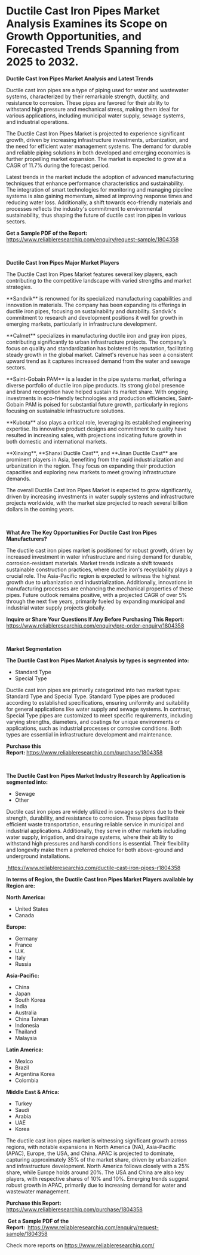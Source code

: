 <p><h1>Ductile Cast Iron Pipes Market Analysis Examines its Scope on Growth Opportunities, and Forecasted Trends Spanning from 2025 to 2032.</h1></p><p><strong>Ductile Cast Iron Pipes Market Analysis and Latest Trends</strong></p>
<p><p>Ductile cast iron pipes are a type of piping used for water and wastewater systems, characterized by their remarkable strength, ductility, and resistance to corrosion. These pipes are favored for their ability to withstand high pressure and mechanical stress, making them ideal for various applications, including municipal water supply, sewage systems, and industrial operations.</p><p>The Ductile Cast Iron Pipes Market is projected to experience significant growth, driven by increasing infrastructure investments, urbanization, and the need for efficient water management systems. The demand for durable and reliable piping solutions in both developed and emerging economies is further propelling market expansion. The market is expected to grow at a CAGR of 11.7% during the forecast period.</p><p>Latest trends in the market include the adoption of advanced manufacturing techniques that enhance performance characteristics and sustainability. The integration of smart technologies for monitoring and managing pipeline systems is also gaining momentum, aimed at improving response times and reducing water loss. Additionally, a shift towards eco-friendly materials and processes reflects the industry's commitment to environmental sustainability, thus shaping the future of ductile cast iron pipes in various sectors.</p></p>
<p><strong>Get a Sample PDF of the Report:&nbsp;</strong> <a href="https://www.reliableresearchiq.com/enquiry/request-sample/1804358?utm_campaign=3100&utm_medium=2&utm_source=Github&utm_content=ia&utm_term=10042025&utm_id=ductile-cast-iron-pipes">https://www.reliableresearchiq.com/enquiry/request-sample/1804358</a></p>
<p>&nbsp;</p>
<p><strong>Ductile Cast Iron Pipes Major Market Players</strong></p>
<p><p>The Ductile Cast Iron Pipes Market features several key players, each contributing to the competitive landscape with varied strengths and market strategies.</p><p>**Sandvik** is renowned for its specialized manufacturing capabilities and innovation in materials. The company has been expanding its offerings in ductile iron pipes, focusing on sustainability and durability. Sandvik's commitment to research and development positions it well for growth in emerging markets, particularly in infrastructure development.</p><p>**Calmet** specializes in manufacturing ductile iron and gray iron pipes, contributing significantly to urban infrastructure projects. The company’s focus on quality and standardization has bolstered its reputation, facilitating steady growth in the global market. Calmet's revenue has seen a consistent upward trend as it captures increased demand from the water and sewage sectors.</p><p>**Saint-Gobain PAM** is a leader in the pipe systems market, offering a diverse portfolio of ductile iron pipe products. Its strong global presence and brand recognition have helped sustain its market share. With ongoing investments in eco-friendly technologies and production efficiencies, Saint-Gobain PAM is poised for substantial future growth, particularly in regions focusing on sustainable infrastructure solutions.</p><p>**Kubota** also plays a critical role, leveraging its established engineering expertise. Its innovative product designs and commitment to quality have resulted in increasing sales, with projections indicating future growth in both domestic and international markets. </p><p>**Xinxing**, **Shanxi Ductile Cast**, and **Jinan Ductile Cast** are prominent players in Asia, benefiting from the rapid industrialization and urbanization in the region. They focus on expanding their production capacities and exploring new markets to meet growing infrastructure demands.</p><p>The overall Ductile Cast Iron Pipes Market is expected to grow significantly, driven by increasing investments in water supply systems and infrastructure projects worldwide, with the market size projected to reach several billion dollars in the coming years.</p></p>
<p>&nbsp;</p>
<p><strong>What Are The Key Opportunities For Ductile Cast Iron Pipes Manufacturers?</strong></p>
<p><p>The ductile cast iron pipes market is positioned for robust growth, driven by increased investment in water infrastructure and rising demand for durable, corrosion-resistant materials. Market trends indicate a shift towards sustainable construction practices, where ductile iron's recyclability plays a crucial role. The Asia-Pacific region is expected to witness the highest growth due to urbanization and industrialization. Additionally, innovations in manufacturing processes are enhancing the mechanical properties of these pipes. Future outlook remains positive, with a projected CAGR of over 5% through the next five years, primarily fueled by expanding municipal and industrial water supply projects globally.</p></p>
<p><strong>Inquire or Share Your Questions If Any Before Purchasing This Report:</strong> <a href="https://www.reliableresearchiq.com/enquiry/pre-order-enquiry/1804358?utm_campaign=3100&utm_medium=2&utm_source=Github&utm_content=ia&utm_term=10042025&utm_id=ductile-cast-iron-pipes">https://www.reliableresearchiq.com/enquiry/pre-order-enquiry/1804358</a></p>
<p>&nbsp;</p>
<p><strong>Market Segmentation</strong></p>
<p><strong>The Ductile Cast Iron Pipes Market Analysis by types is segmented into:</strong></p>
<p><ul><li>Standard Type</li><li>Special Type</li></ul></p>
<p><p>Ductile cast iron pipes are primarily categorized into two market types: Standard Type and Special Type. Standard Type pipes are produced according to established specifications, ensuring uniformity and suitability for general applications like water supply and sewage systems. In contrast, Special Type pipes are customized to meet specific requirements, including varying strengths, diameters, and coatings for unique environments or applications, such as industrial processes or corrosive conditions. Both types are essential in infrastructure development and maintenance.</p></p>
<p><strong>Purchase this Report:&nbsp;</strong><a href="https://www.reliableresearchiq.com/purchase/1804358?utm_campaign=3100&utm_medium=2&utm_source=Github&utm_content=ia&utm_term=10042025&utm_id=ductile-cast-iron-pipes">https://www.reliableresearchiq.com/purchase/1804358</a></p>
<p>&nbsp;</p>
<p><strong>The Ductile Cast Iron Pipes Market Industry Research by Application is segmented into:</strong></p>
<p><ul><li>Sewage</li><li>Other</li></ul></p>
<p><p>Ductile cast iron pipes are widely utilized in sewage systems due to their strength, durability, and resistance to corrosion. These pipes facilitate efficient waste transportation, ensuring reliable service in municipal and industrial applications. Additionally, they serve in other markets including water supply, irrigation, and drainage systems, where their ability to withstand high pressures and harsh conditions is essential. Their flexibility and longevity make them a preferred choice for both above-ground and underground installations.</p></p>
<p><a href="https://www.reliableresearchiq.com/ductile-cast-iron-pipes-r1804358?utm_campaign=3100&utm_medium=2&utm_source=Github&utm_content=ia&utm_term=10042025&utm_id=ductile-cast-iron-pipes">&nbsp;https://www.reliableresearchiq.com/ductile-cast-iron-pipes-r1804358</a></p>
<p><strong>In terms of Region, the Ductile Cast Iron Pipes Market Players available by Region are:</strong></p>
<p>
    <p> <strong> North America: </strong>
        <ul>
            <li>United States</li>
            <li>Canada</li>
        </ul>
        </p> 
    <p> <strong> Europe: </strong>
        <ul>
            <li>Germany</li>
            <li>France</li>
            <li>U.K.</li>
            <li>Italy</li>
            <li>Russia</li>
        </ul>
        </p> 
    <p> <strong> Asia-Pacific: </strong>
        <ul>
            <li>China</li>
            <li>Japan</li>
            <li>South Korea</li>
            <li>India</li>
            <li>Australia</li>
            <li>China Taiwan</li>
            <li>Indonesia</li>
            <li>Thailand</li>
            <li>Malaysia</li>
        </ul>
        </p> 
    <p> <strong> Latin America: </strong>
        <ul>
            <li>Mexico</li>
            <li>Brazil</li>
            <li>Argentina Korea</li>
            <li>Colombia</li>
        </ul>
        </p> 
    <p> <strong> Middle East & Africa: </strong>
        <ul>
            <li>Turkey</li>
            <li>Saudi</li>
            <li>Arabia</li>
            <li>UAE</li>
            <li>Korea</li>
        </ul>
    </p>
    </p>
<p><p>The ductile cast iron pipes market is witnessing significant growth across regions, with notable expansions in North America (NA), Asia-Pacific (APAC), Europe, the USA, and China. APAC is projected to dominate, capturing approximately 35% of the market share, driven by urbanization and infrastructure development. North America follows closely with a 25% share, while Europe holds around 20%. The USA and China are also key players, with respective shares of 10% and 10%. Emerging trends suggest robust growth in APAC, primarily due to increasing demand for water and wastewater management.</p></p>
<p><strong>Purchase this Report: </strong><a href="https://www.reliableresearchiq.com/purchase/1804358?utm_campaign=3100&utm_medium=2&utm_source=Github&utm_content=ia&utm_term=10042025&utm_id=ductile-cast-iron-pipes">https://www.reliableresearchiq.com/purchase/1804358</a></p>
<p>&nbsp;<strong>Get a Sample PDF of the Report:&nbsp;&nbsp;</strong><a href="https://www.reliableresearchiq.com/enquiry/request-sample/1804358?utm_campaign=3100&utm_medium=2&utm_source=Github&utm_content=ia&utm_term=10042025&utm_id=ductile-cast-iron-pipes">https://www.reliableresearchiq.com/enquiry/request-sample/1804358</a></p>
<p><strong></strong></p>
<p>Check more reports on <a href="https://www.reliableresearchiq.com/?utm_campaign=3100&utm_medium=2&utm_source=Github&utm_content=ia&utm_term=10042025&utm_id=ductile-cast-iron-pipes">https://www.reliableresearchiq.com/</a></p>